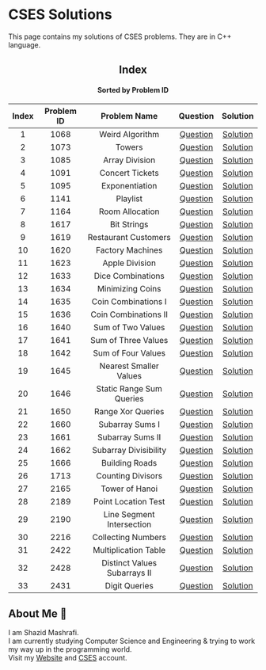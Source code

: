 # CSES Solutions

This page contains my solutions of CSES problems. They are in C++ language.  


<div align="center">

## Index 
#### Sorted by Problem ID 
|  Index  | Problem ID | Problem Name | Question | Solution |
| :-----: |  :--------: | :----------: | :------: | :------: |
| 1 | 1068 | Weird Algorithm | [Question](https://cses.fi/problemset/task/1068) | [Solution](https://github.com/ShazidMashrafi/CSES/tree/main/Codes/1068%20-%20Weird%20Algorithm)
| 2 | 1073 | Towers | [Question](https://cses.fi/problemset/task/1073) | [Solution](https://github.com/ShazidMashrafi/CSES/tree/main/Codes/1073%20-%20Towers)
| 3 | 1085 | Array Division | [Question](https://cses.fi/problemset/task/1085) | [Solution](https://github.com/ShazidMashrafi/CSES/tree/main/Codes/1085%20-%20Array%20Division)
| 4 | 1091 | Concert Tickets | [Question](https://cses.fi/problemset/task/1091) | [Solution](https://github.com/ShazidMashrafi/CSES/tree/main/Codes/1091%20-%20Concert%20Tickets)
| 5 | 1095 | Exponentiation | [Question](https://cses.fi/problemset/task/1095) | [Solution](https://github.com/ShazidMashrafi/CSES/tree/main/Codes/1095%20-%20Exponentiation)
| 6 | 1141 | Playlist | [Question](https://cses.fi/problemset/task/1141) | [Solution](https://github.com/ShazidMashrafi/CSES/tree/main/Codes/1141%20-%20Playlist)
| 7 | 1164 | Room Allocation | [Question](https://cses.fi/problemset/task/1164) | [Solution](https://github.com/ShazidMashrafi/CSES/tree/main/Codes/1164%20-%20Room%20Allocation)
| 8 | 1617 | Bit Strings | [Question](https://cses.fi/problemset/task/1617) | [Solution](https://github.com/ShazidMashrafi/CSES/tree/main/Codes/1617%20-%20Bit%20Strings)
| 9 | 1619 | Restaurant Customers | [Question](https://cses.fi/problemset/task/1619) | [Solution](https://github.com/ShazidMashrafi/CSES/tree/main/Codes/1619%20-%20Restaurant%20Customers)
| 10 | 1620 | Factory Machines | [Question](https://cses.fi/problemset/task/1620) | [Solution](https://github.com/ShazidMashrafi/CSES/tree/main/Codes/1620%20-%20Factory%20Machines)
| 11 | 1623 | Apple Division | [Question](https://cses.fi/problemset/task/1623) | [Solution](https://github.com/ShazidMashrafi/CSES/tree/main/Codes/1623%20-%20Apple%20Division)
| 12 | 1633 | Dice Combinations | [Question](https://cses.fi/problemset/task/1633) | [Solution](https://github.com/ShazidMashrafi/CSES/tree/main/Codes/1633%20-%20Dice%20Combinations)
| 13 | 1634 | Minimizing Coins | [Question](https://cses.fi/problemset/task/1634) | [Solution](https://github.com/ShazidMashrafi/CSES/tree/main/Codes/1634%20-%20Minimizing%20Coins)
| 14 | 1635 | Coin Combinations I | [Question](https://cses.fi/problemset/task/1635) | [Solution](https://github.com/ShazidMashrafi/CSES/tree/main/Codes/1635%20-%20Coin%20Combinations%20I)
| 15 | 1636 | Coin Combinations II | [Question](https://cses.fi/problemset/task/1636) | [Solution](https://github.com/ShazidMashrafi/CSES/tree/main/Codes/1636%20-%20Coin%20Combinations%20II)
| 16 | 1640 | Sum of Two Values | [Question](https://cses.fi/problemset/task/1640) | [Solution](https://github.com/ShazidMashrafi/CSES/tree/main/Codes/1640%20-%20Sum%20of%20Two%20Values)
| 17 | 1641 | Sum of Three Values | [Question](https://cses.fi/problemset/task/1641) | [Solution](https://github.com/ShazidMashrafi/CSES/tree/main/Codes/1641%20-%20Sum%20of%20Three%20Values)
| 18 | 1642 |  Sum of Four Values | [Question](https://cses.fi/problemset/task/1642) | [Solution](https://github.com/ShazidMashrafi/CSES/tree/main/Codes/1642%20-%20%20Sum%20of%20Four%20Values)
| 19 | 1645 | Nearest Smaller Values | [Question](https://cses.fi/problemset/task/1645) | [Solution](https://github.com/ShazidMashrafi/CSES/tree/main/Codes/1645%20-%20Nearest%20Smaller%20Values)
| 20 | 1646 | Static Range Sum Queries | [Question](https://cses.fi/problemset/task/1646) | [Solution](https://github.com/ShazidMashrafi/CSES/tree/main/Codes/1646%20-%20Static%20Range%20Sum%20Queries)
| 21 | 1650 | Range Xor Queries | [Question](https://cses.fi/problemset/task/1650) | [Solution](https://github.com/ShazidMashrafi/CSES/tree/main/Codes/1650%20-%20Range%20Xor%20Queries)
| 22 | 1660 | Subarray Sums I | [Question](https://cses.fi/problemset/task/1660) | [Solution](https://github.com/ShazidMashrafi/CSES/tree/main/Codes/1660%20-%20Subarray%20Sums%20I)
| 23 | 1661 | Subarray Sums II | [Question](https://cses.fi/problemset/task/1661) | [Solution](https://github.com/ShazidMashrafi/CSES/tree/main/Codes/1661%20-%20Subarray%20Sums%20II)
| 24 | 1662 | Subarray Divisibility | [Question](https://cses.fi/problemset/task/1662) | [Solution](https://github.com/ShazidMashrafi/CSES/tree/main/Codes/1662%20-%20Subarray%20Divisibility)
| 25 | 1666 | Building Roads | [Question](https://cses.fi/problemset/task/1666) | [Solution](https://github.com/ShazidMashrafi/CSES/tree/main/Codes/1666%20-%20Building%20Roads)
| 26 | 1713 | Counting Divisors | [Question](https://cses.fi/problemset/task/1713) | [Solution](https://github.com/ShazidMashrafi/CSES/tree/main/Codes/1713%20-%20Counting%20Divisors)
| 27 | 2165 | Tower of Hanoi | [Question](https://cses.fi/problemset/task/2165) | [Solution](https://github.com/ShazidMashrafi/CSES/tree/main/Codes/2165%20-%20Tower%20of%20Hanoi)
| 28 | 2189 | Point Location Test | [Question](https://cses.fi/problemset/task/2189) | [Solution](https://github.com/ShazidMashrafi/CSES/tree/main/Codes/2189%20-%20Point%20Location%20Test)
| 29 | 2190 | Line Segment Intersection | [Question](https://cses.fi/problemset/task/2190) | [Solution](https://github.com/ShazidMashrafi/CSES/tree/main/Codes/2190%20-%20Line%20Segment%20Intersection)
| 30 | 2216 | Collecting Numbers | [Question](https://cses.fi/problemset/task/2216) | [Solution](https://github.com/ShazidMashrafi/CSES/tree/main/Codes/2216%20-%20Collecting%20Numbers)
| 31 | 2422 | Multiplication Table | [Question](https://cses.fi/problemset/task/2422) | [Solution](https://github.com/ShazidMashrafi/CSES/tree/main/Codes/2422%20-%20Multiplication%20Table)
| 32 | 2428 | Distinct Values Subarrays II | [Question](https://cses.fi/problemset/task/2428) | [Solution](https://github.com/ShazidMashrafi/CSES/tree/main/Codes/2428%20-%20Distinct%20Values%20Subarrays%20II)
| 33 | 2431 | Digit Queries | [Question](https://cses.fi/problemset/task/2431) | [Solution](https://github.com/ShazidMashrafi/CSES/tree/main/Codes/2431%20-%20Digit%20Queries)



</div>

## About Me :eyes:

I am Shazid Mashrafi.  
I am currently studying Computer Science and Engineering & trying to work my way up in the programming world.     
Visit my [Website](https://shazidmashrafi.com) and [CSES](https://cses.fi/user/238576) account.